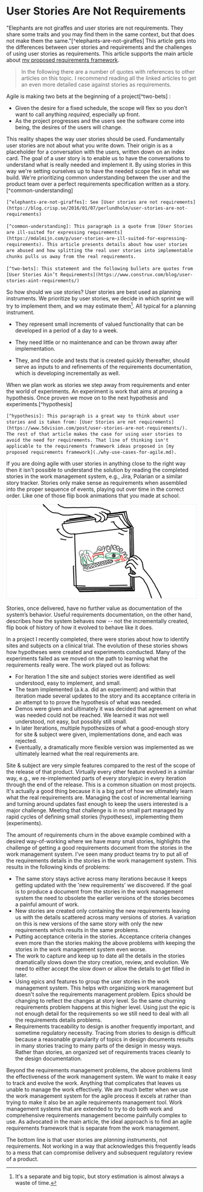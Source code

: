 # User Stories Are Not Requirements

"Elephants are not giraffes and user stories are not requirements. They share some traits and you may find them in the same context, but that does not make them the same."[^elephants-are-not-giraffes] This article gets into the differences between user stories and requirements and the challenges of using user stories as requirements. This article supports the main article about [my proposed requirements framework](./why-use-cases-for-agile.md).  

> In the following there are a number of quotes with references to other articles on this topic. I recommend reading all the linked articles to get an even more detailed case against stories as requirements.

Agile is making two bets at the beginning of a project[^two-bets] :
- Given the desire for a fixed schedule, the scope will flex so you don’t want to call anything *required*, especially up front.
- As the project progresses and the users see the software come into being, the desires of the users will change.

This reality shapes the way user stories should be used. Fundamentally user stories are not about what you write down. Their origin is as a placeholder for a conversation with the users, written down on an index card. The goal of a user story is to enable us to have the conversations to understand what is really needed and implement it. By using stories in this way we're setting ourselves up to have the needed scope flex in what we build. We're prioritizing common understanding between the user and the product team over a perfect requirements specification written as a story.[^common-understanding]

    [^elephants-are-not-giraffes]: See [User stories are not requirements](https://blog.crisp.se/2016/01/07/perlundholm/user-stories-are-not-requirements)

    [^common-understanding]: This paragraph is a quote from [User Stories are ill-suited for expressing requirements](https://mdalmijn.com/p/user-stories-are-ill-suited-for-expressing-requirements). This article presents details about how user stories are abused and how splitting the real user stories into implementable chunks pulls us away from the real requirements. 

    [^two-bets]: This statement and the following bullets are quotes from [User Stories Ain’t Requirements](https://www.construx.com/blog/user-stories-aint-requirements/)

So how should we use stories? User stories are best used as planning instruments. We prioritize by user stories, we decide in which sprint we will try to implement them, and we may estimate them[^estimation-is-waste]. All typical for a planning instrument.
- They represent small increments of valued functionality that can be developed in a period of a day to a week. 
- They need little or no maintenance and can be thrown away after implementation.
- They, and the code and tests that is created quickly thereafter, should serve as inputs to and refinements of the requirements documentation, which is developing incrementally as well.

    [^estimation-is-waste]: It's a separate and big topic, but story estimation is almost always a waste of time.

When we plan work as stories we step away from requirements and enter the world of experiments. An experiment is work that aims at proving a hypothesis. Once proven we move on to the next hypothesis and experiments.[^hypothesis]

    [^hypothesis]: This paragraph is a great way to think about user stories and is taken from: [User Stories are not requirements](https://www.5dvision.com/post/user-stories-are-not-requirements/). The rest of that article makes the case for using user stories to avoid the need for requirements. That line of thinking isn't applicable to the requirements framework ideas proposed in [my proposed requirements framework](./why-use-cases-for-agile.md).

If you are doing agile with user stories in anything close to the right way then it isn't possible to understand the solution by reading the completed stories in the work management system, e.g., Jira, Polarian or a similar story tracker. Stories only make sense as requirements when assembled into the proper sequence of events, playing out over time in the correct order. Like one of those flip book animations that you made at school. 

![Flip Book](./images/flip-book.gif)

Stories, once delivered, have no further value as documentation of the system’s behavior. Useful requirements documentation, on the other hand, describes how the system behaves now -- not the incrementally created, flip book of history of how it evolved to behave like it does.  

In a project I recently completed, there were stories about how to identify sites and subjects on a clinical trial. The evolution of these stories shows how hypotheses were created and experiments conducted. Many of the experiments failed as we moved on the path to learning what the requirements really were. The work played out as follows:
- For Iteration 1 the site and subject stories were identified as well understood, easy to implement, and small.
- The team implemented (a.k.a. did an experiment) and within that iteration made several updates to the story and its acceptance criteria in an attempt to to prove the hypothesis of what was needed.
- Demos were given and ultimately it was decided that agreement on what was needed could not be reached. We learned it was not well understood, not easy, but possibly still small.
- In later Iterations, multiple hypothesizes of what a good-enough story for site & subject were given, implementations done, and each was rejected.
- Eventually, a dramatically more flexible version was implemented as we  ultimately learned what the real requirements are.

Site & subject are very simple features compared to the rest of the scope of the release of that product. Virtually every other feature evolved in a similar way, e.g., we re-implemented parts of every story/epic in every iteration through the end of the release. This is a common situation on most projects. It's actually a good thing because it is a big part of how we ultimately learn what the real requirements are. Managing the cost of incremental learning and turning around updates fast enough to keep the users interested is a major challenge. Meeting that challenge is in no small part managed by rapid cycles of defining small stories (hypotheses), implementing them (experiments).

The amount of requirements churn in the above example combined with a desired way-of-working where we have many small stories, highlights the challenge of getting a good requirements document from the stories in the work management system. I've seen many product teams try to put all of the requirements details in the stories in the work management system. This results in the following kinds of problems:
- The same story stays active across many iterations because it keeps getting updated with the 'new requirements' we discovered. If the goal is to produce a document from the stories in the work management system the need to obsolete the earlier versions of the stories becomes a painful amount of work.
- New stories are created only containing the new requirements leaving us with the details scattered across many versions of stories. A variation on this is new versions of the same story with only the new requirements which results in the same problems.
- Putting acceptance criteria in the stories. Acceptance criteria changes even more than the stories making the above problems with keeping the stories in the work management system even worse. 
- The work to capture and keep up to date all the details in the stories dramatically slows down the story creation, review, and evolution. We need to either accept the slow down or allow the details to get filled in later. 
- Using epics and features to group the user stories in the work management system. This helps with organizing work management but doesn't solve the requirements management problem. Epics should be changing to reflect the changes at story level. So the same churning requirements problem happens at this higher level. Using just the epic is not enough detail for the requirements so we still need to deal with all the requirements details problems.
- Requirements traceability to design is another frequently important, and sometime regulatory necessity. Tracing from stories to design is difficult because a reasonable granularity of topics in design documents results in many stories tracing to many parts of the design in messy ways. Rather than stories, an organized set of requirements traces cleanly to the design documentation.

Beyond the requirements management problems, the above problems limit the effectiveness of the work management system. We want to make it easy to track and evolve the work. Anything that complicates that leaves us unable to manage the work effectively. We are much better when we use the work management system for the agile process it excels at rather than trying to make it also be an agile requirements management tool. Work management systems that are extended to try to do both work and comprehensive requirements management become painfully complex to use. As advocated in the main article, the ideal approach is to find an agile requirements framework that is separate from the work management. 

The bottom line is that user stories are *planning instruments*, not requirements. Not working in a way that acknowledges this frequently leads to a mess that can compromise delivery and subsequent regulatory review of a product. 



